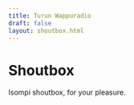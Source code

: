 ```yaml
---
title: Turun Wappuradio
draft: false
layout: shoutbox.html
---
```


# Shoutbox

Isompi shoutbox, for your pleasure.